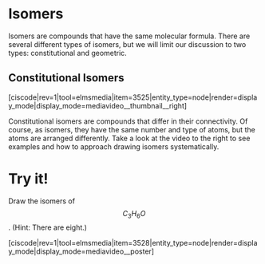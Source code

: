 # Isomers



Isomers are compounds that have the same molecular formula.  There are several different types of isomers, but we will limit our discussion to two types: constitutional and geometric.

## Constitutional Isomers

<media-video>[ciscode|rev=1|tool=elmsmedia|item=3525|entity_type=node|render=display_mode|display_mode=mediavideo__thumbnail__right]</media-video>


Constitutional isomers are compounds that differ in their connectivity.  Of course, as isomers, they have the same number and type of atoms, but the atoms are arranged differently.  Take a look at the video to the right to see examples and how to approach drawing isomers systematically.   




# Try it!

Draw the isomers of $$C_3H_6O$$.  (Hint: There are eight.)

<media-video>[ciscode|rev=1|tool=elmsmedia|item=3528|entity_type=node|render=display_mode|display_mode=mediavideo__poster]</media-video>

<houck-math> </houck-math>